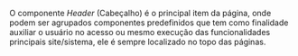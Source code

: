 O componente _Header_ (Cabeçalho) é o principal item da página, onde podem ser agrupados componentes predefinidos que tem como finalidade auxiliar o usuário no acesso ou mesmo execução das funcionalidades principais site/sistema, ele é sempre localizado no topo das páginas.
